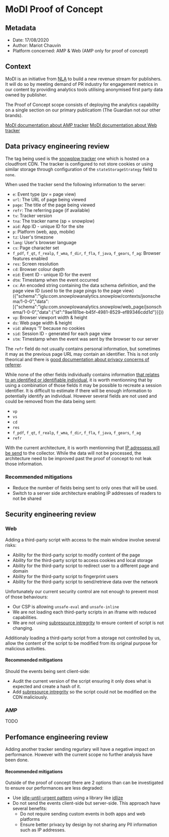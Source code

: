 # MoDI Proof of Concept

## Metadata

-   Date: 17/08/2020
-   Author: Mariot Chauvin
-   Platform concerned: AMP & Web (AMP only for proof of concept)

## Context

MoDI is an initiative from [NLA](https://www.nlamediaaccess.com/) to build a new revenue stream for publishers. It will do so by meeting demand of PR industry for engagement metrics in our content by providing analytics tools utilising anonymised first party data owned by publisher.

The Proof of Concept scope consists of deploying the analytics capability on a single section on our primary publicatiom (The Guardian not our other brands).

[MoDI documentation about AMP tracker](https://docs.projectmodi.com/articles/how-to-install-the-amp-tracker/)
[MoDI documentation about Web tracker](https://docs.projectmodi.com/articles/how-to-install-the-javascript-tracker/)

## Data privacy engineering review

The tag being used is the [snowplow tracker](https://github.com/snowplow/snowplow-javascript-tracker) one which is hosted on a cloudfront CDN.
The tracker is configured to not store cookies or using similar storage through configuration of the `stateStorageStrategy` field to `none`.

When used the tracker send the following information to the server:

-   `e`: Event type (pv = page view)
-   `url`: The URL of page being viewed
-   `page`: The title of the page being viewed
-   `refr`: The referring page (if available)
-   `tv`: Tracker version
-   `tna`: The tracker name (sp = snowplow)
-   `aid`: App ID - unique ID for the site
-   `p`: Platform (web, app, mobile)
-   `tz`: User's timezone
-   `lang`: User's browser language
-   `cs`: Page character set
-   `f_pdf`, `f_qt`, `f_realp`, `f_wma`, `f_dir`, `f_fla`, `f_java`, `f_gears`, `f_ag`: Browser features enabled
-   `res`: Screen resolution
-   `cd`: Browser colour depth
-   `eid`: Event ID - unique ID for the event
-   `dtm`: Timestamp when the event occurred
-   `cx`: An encoded string containing the data schema definition, and the page view ID (used to tie the page pings to the page view)
    ({"schema":"iglu:com.snowplowanalytics.snowplow/contexts/jsonschema/1-0-0","data":[{"schema":"iglu:com.snowplowanalytics.snowplow/web_page/jsonschema/1-0-0","data":{"id":"9ae181be-b45f-4981-8529-ef89346cdd1d"}}]})
-   `vp`: Browser viewport width & height
-   `ds`: Web page width & height
-   `vid`: always '1' because no cookies
-   `sid`: Session ID - generated for each page view
-   `stm`: Timestamp when the event was sent by the browser to our server

The `refr` field do not usually contains personal information, but sometimes it may as the previous page URL may contain an identifier. This is not only theorical and there is [good documentation about privacy concerns of referrer](https://developer.mozilla.org/en-US/docs/Web/Security/Referer_header:_privacy_and_security_concerns).

While none of the other fields individually contains information [that relates to an identified or identifiable individual](https://ico.org.uk/for-organisations/guide-to-data-protection/guide-to-the-general-data-protection-regulation-gdpr/key-definitions/what-is-personal-data/), it is worth mentionning that by using a combination of those fields it may be possible to recreate a session identifier. It is difficult to estimate if there will be enough information to potentially identify an individual. However several fields are not used and could be removed from the data being sent:

-   `vp`
-   `vs`
-   `cd`
-   `res`
-   `f_pdf`, `f_qt`, `f_realp`, `f_wma`, `f_dir`, `f_fla`, `f_java`, `f_gears`, `f_ag`
-   `refr`

With the current architecture, it is worth mentionning that [IP adressess will be send](https://discourse.snowplowanalytics.com/t/running-snowplow-in-minimal-mode-for-gdpr/2391) to the collector. While the data will not be processed, the architecture need to be improved past the proof of concept to not leak those information.

### Recommended mitigations

-   Reduce the number of fields being sent to only ones that will be used.
-   Switch to a server side architecture enabling IP addresses of readers to not be shared

## Security engineering review

### Web

Adding a third-party script with access to the main window involve several risks:

-   Ability for the third-party script to modify content of the page
-   Ability for the third-party script to access cookies and local storage
-   Ability for the third-party script to redirect user to a different page and domain
-   Ability for the third-party script to fingerprint users
-   Ability for the third-party script to send/retrieve data over the network

Unfortunately our current security control are not enough to prevent most of those behaviours:

-   Our CSP is allowing `unsafe-eval` and `unsafe-inline`
-   We are not loading each third-party scripts in an iframe with reduced capabilities.
-   We are not using [subresource intregrity](https://developer.mozilla.org/en-US/docs/Web/Security/Subresource_Integrity) to ensure content of script is not changing.

Additionaly loading a third-party script from a storage not controlled by us, allow the content of the script to be modified from its original purpose for malicious activities.

#### Recommended mitigations

Should the events being sent client-side:

-   Audit the current version of the script ensuring it only does what is expected and create a hash of it.
-   Add [subresource intregrity](https://developer.mozilla.org/en-US/docs/Web/Security/Subresource_Integrity) so the script could not be modified on the CDN maliciously.

### AMP

TODO

## Perfomance engineering review

Adding another tracker sending regurlary will have a negative impact on performance.
However with the current scope no further analysis have been done.

#### Recommended mitigations

Outside of the proof of concept there are 2 options than can be investigated to ensure our performances are less degraded:

-   Use [idle-until-urgent pattern](https://philipwalton.com/articles/idle-until-urgent/) using a library like [idlize](https://github.com/GoogleChromeLabs/idlize)
-   Do not send the events client-side but server-side. This approach have several benefits:
    -   Do not require sending custom events in both apps and web platforms
    -   Ensure better privacy by design by not sharing any PII information such as IP addresses.
